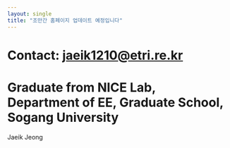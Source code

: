 ```yaml
---
layout: single
title: "조만간 홈페이지 업데이트 예정입니다"
---
```


# Contact: jaeik1210@etri.re.kr
# Graduate from NICE Lab, Department of EE, Graduate School, Sogang University

Jaeik Jeong
